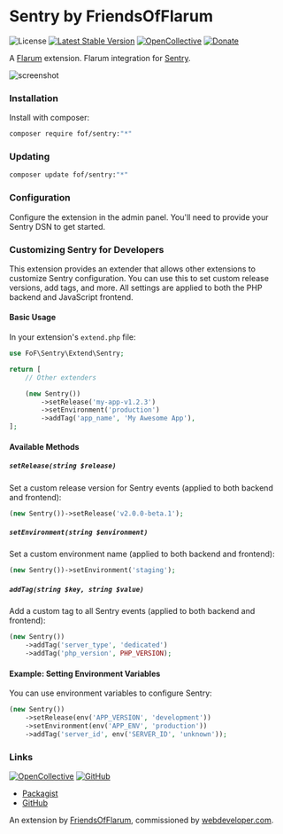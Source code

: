 # Sentry by FriendsOfFlarum

![License](https://img.shields.io/badge/license-MIT-blue.svg) [![Latest Stable Version](https://img.shields.io/packagist/v/fof/sentry.svg)](https://packagist.org/packages/fof/sentry) [![OpenCollective](https://img.shields.io/badge/opencollective-fof-blue.svg)](https://opencollective.com/fof/donate) [![Donate](https://img.shields.io/badge/donate-datitisev-important.svg)](https://datitisev.me/donate)

A [Flarum](http://flarum.org) extension. Flarum integration for [Sentry](https://sentry.io).

![screenshot](https://i.imgur.com/qDzH06a.png)

### Installation

Install with composer:

```sh
composer require fof/sentry:"*"
```

### Updating

```sh
composer update fof/sentry:"*"
```

### Configuration

Configure the extension in the admin panel. You'll need to provide your Sentry DSN to get started.

### Customizing Sentry for Developers

This extension provides an extender that allows other extensions to customize Sentry configuration. You can use this to set custom release versions, add tags, and more. All settings are applied to both the PHP backend and JavaScript frontend.

#### Basic Usage

In your extension's `extend.php` file:

```php
use FoF\Sentry\Extend\Sentry;

return [
    // Other extenders

    (new Sentry())
        ->setRelease('my-app-v1.2.3')
        ->setEnvironment('production')
        ->addTag('app_name', 'My Awesome App'),
];
```

#### Available Methods

##### `setRelease(string $release)`

Set a custom release version for Sentry events (applied to both backend and frontend):

```php
(new Sentry())->setRelease('v2.0.0-beta.1');
```

##### `setEnvironment(string $environment)`

Set a custom environment name (applied to both backend and frontend):

```php
(new Sentry())->setEnvironment('staging');
```

##### `addTag(string $key, string $value)`

Add a custom tag to all Sentry events (applied to both backend and frontend):

```php
(new Sentry())
    ->addTag('server_type', 'dedicated')
    ->addTag('php_version', PHP_VERSION);
```

#### Example: Setting Environment Variables

You can use environment variables to configure Sentry:

```php
(new Sentry())
    ->setRelease(env('APP_VERSION', 'development'))
    ->setEnvironment(env('APP_ENV', 'production'))
    ->addTag('server_id', env('SERVER_ID', 'unknown'));
```

### Links

[![OpenCollective](https://img.shields.io/badge/donate-friendsofflarum-44AEE5?style=for-the-badge&logo=open-collective)](https://opencollective.com/fof/donate) [![GitHub](https://img.shields.io/badge/donate-datitisev-ea4aaa?style=for-the-badge&logo=github)](https://datitisev.me/donate/github)

- [Packagist](https://packagist.org/packages/fof/sentry)
- [GitHub](https://github.com/FriendsOfFlarum/sentry)

An extension by [FriendsOfFlarum](https://github.com/FriendsOfFlarum), commissioned by [webdeveloper.com](https://webdeveloper.com).
